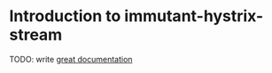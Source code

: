 # Introduction to immutant-hystrix-stream

TODO: write [great documentation](http://jacobian.org/writing/what-to-write/)
